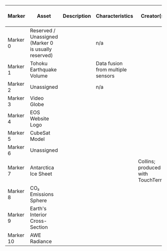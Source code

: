 | Marker    | Asset                                                 | Description | Characteristics                   | Creator(s)                          |  Post-Processing Required | Link to Original Model | License |
|-----------|-------------------------------------------------------|-------------|-----------------------------------|-------------------------------------|---------------------------|------------------------|---------|
| Marker 0  |  Reserved / Unassigned (Marker 0 is usually reserved) |             | n/a                               |                                     |                           |                        |         |
| Marker 1  |  Tohoku Earthquake Volume                             |             | Data fusion from multiple sensors |                                     |                           |                        |         |
| Marker 2  |  Unassigned                                           |             | n/a                               |                                     |                           |                        |         |
| Marker 3  |  Video Globe                                          |             |                                   |                                     |                           |                        |         |
| Marker 4  |  EOS Website Logo                                     |             |                                   |                                     |                           |                        |         |
| Marker 5  |  CubeSat Model                                        |             |                                   |                                     |                           |                        |         |
| Marker 6  |  Unassigned                                           |             |                                   |                                     |                           |                        |         |
| Marker 7  |  Antarctica Ice Sheet                                 |             |                                   | Collins; produced with TouchTerrain |                           |                        | MIT     |
| Marker 8  |  CO₂ Emissions Sphere                                 |             |                                   |                                     |                           |                        |         |
| Marker 9  |  Earth's Interior Cross-Section                       |             |                                   |                                     |                           |                        |         |
| Marker 10 |  AWE Radiance                                         |             |                                   |                                     |                           |                        |         |
